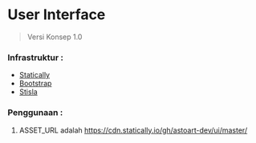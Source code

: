 # User Interface

> Versi Konsep 1.0

### Infrastruktur :

 * [Statically](https://statically.io)
 * [Bootstrap](https://getbootstrap.com)
 * [Stisla](https://getstisla.com/)

### Penggunaan :

 1. ASSET_URL adalah https://cdn.statically.io/gh/astoart-dev/ui/master/
